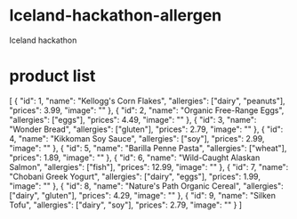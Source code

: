 # Iceland-hackathon-allergen
Iceland hackathon


# product list

[
  {
    "id": 1,
    "name": "Kellogg's Corn Flakes",
    "allergies": ["dairy", "peanuts"],
    "prices": 3.99,
    "image": ""
  },
  {
    "id": 2,
    "name": "Organic Free-Range Eggs",
    "allergies": ["eggs"],
    "prices": 4.49,
    "image": ""
  },
  {
    "id": 3,
    "name": "Wonder Bread",
    "allergies": ["gluten"],
    "prices": 2.79,
    "image": ""
  },
  {
    "id": 4,
    "name": "Kikkoman Soy Sauce",
    "allergies": ["soy"],
    "prices": 2.99,
    "image": ""
  },
  {
    "id": 5,
    "name": "Barilla Penne Pasta",
    "allergies": ["wheat"],
    "prices": 1.89,
    "image": ""
  },
  {
    "id": 6,
    "name": "Wild-Caught Alaskan Salmon",
    "allergies": ["fish"],
    "prices": 12.99,
    "image": ""
  },
  {
    "id": 7,
    "name": "Chobani Greek Yogurt",
    "allergies": ["dairy", "eggs"],
    "prices": 1.99,
    "image": ""
  },
  {
    "id": 8,
    "name": "Nature's Path Organic Cereal",
    "allergies": ["dairy", "gluten"],
    "prices": 4.29,
    "image": ""
  },
  {
    "id": 9,
    "name": "Silken Tofu",
    "allergies": ["dairy", "soy"],
    "prices": 2.79,
    "image": ""
  }
]